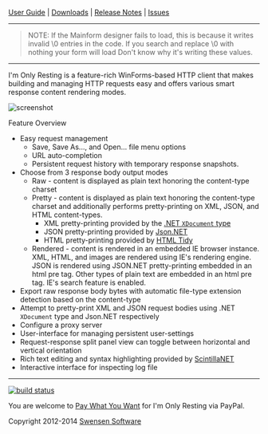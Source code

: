 [User Guide](../../wiki/UserGuide) | [Downloads](http://www.swensensoftware.com/im-only-resting) | [Release Notes](../../wiki/ReleaseNotes) | [Issues](../../issues)

---
> NOTE: If the Mainform designer fails to load, this is because it writes invalid \0 entries in the code.
>       If you search and replace \0 with nothing your form will load
>       Don't know why it's writing these values.

---
I'm Only Resting is a feature-rich WinForms-based HTTP client that makes building and managing HTTP requests easy and offers various smart response content rendering modes.

![screenshot](http://www.swensensoftware.com/static/im-only-resting/front-page-example.png)

Feature Overview
  * Easy request management
    * Save, Save As..., and Open... file menu options
    * URL auto-completion
    * Persistent request history with temporary response snapshots.
  * Choose from 3 response body output modes
    * Raw - content is displayed as plain text honoring the content-type charset
    * Pretty - content is displayed as plain text honoring the content-type charset and additionally performs pretty-printing on XML, JSON, and HTML content-types.
      * XML pretty-printing provided by the [.NET `XDocument` type](http://msdn.microsoft.com/en-us/library/system.xml.linq.xdocument(v=vs.100).aspx)
      * JSON pretty-printing provided by [Json.NET](http://json.codeplex.com/)
      * HTML pretty-printing provided by [HTML Tidy](http://tidy.sourceforge.net/)
    * Rendered - content is rendered in an embedded IE browser instance. XML, HTML, and images are rendered using IE's rendering engine. JSON is rendered using JSON.NET pretty-printing embedded in an html pre tag. Other types of plain text are embedded in an html pre tag. IE's search feature is enabled.
  * Export raw response body bytes with automatic file-type extension detection based on the content-type
  * Attempt to pretty-print XML and JSON request bodies using .NET `XDocument` type and Json.NET respectively
  * Configure a proxy server
  * User-interface for managing persistent user-settings
  * Request-response split panel view can toggle between horizontal and vertical orientation
  * Rich text editing and syntax highlighting provided by [ScintillaNET](http://scintillanet.codeplex.com/)
  * Interactive interface for inspecting log file

---
[![build status](https://ci.appveyor.com/api/projects/status/eo4qpc6mmew39i6a?svg=true)](https://ci.appveyor.com/project/stephen-swensen/im-only-resting)

You are welcome to [Pay What You Want](https://www.paypal.com/cgi-bin/webscr?cmd=_s-xclick&hosted_button_id=WXSPTXDPECJ9L) for I'm Only Resting via PayPal.

Copyright 2012-2014 [Swensen Software](http://www.swensensoftware.com)
